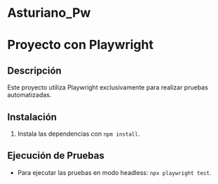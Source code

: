 ﻿# Asturiano_Pw
# Proyecto con Playwright

## Descripción
Este proyecto utiliza Playwright exclusivamente para realizar pruebas automatizadas.

## Instalación
1. Instala las dependencias con `npm install`.

## Ejecución de Pruebas
- Para ejecutar las pruebas en modo headless: `npx playwright test`.


